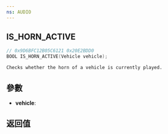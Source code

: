 ```yaml
---
ns: AUDIO
---
```

## IS_HORN_ACTIVE

```c
// 0x9D6BFC12B05C6121 0x20E2BDD0
BOOL IS_HORN_ACTIVE(Vehicle vehicle);
```

```
Checks whether the horn of a vehicle is currently played.  
```

## 參數
* **vehicle**: 

## 返回值
